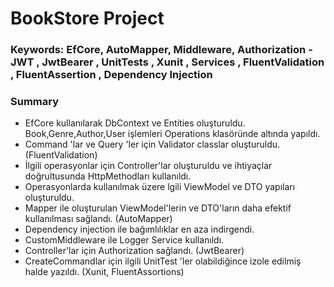 # BookStore Project

### Keywords: EfCore, AutoMapper, Middleware, Authorization - JWT , JwtBearer , UnitTests , Xunit , Services , FluentValidation , FluentAssertion , Dependency Injection

### Summary

- EfCore kullanılarak DbContext ve Entities oluşturuldu. Book,Genre,Author,User işlemleri Operations klasöründe altında yapıldı.
- Command 'lar ve Query 'ler için Validator classlar oluşturuldu. (FluentValidation)
- İlgili operasyonlar için Controller'lar oluşturuldu ve ihtiyaçlar doğrultusunda HttpMethodları kullanıldı.
- Operasyonlarda kullanılmak üzere lgili ViewModel ve DTO yapıları oluşturuldu.
- Mapper ile oluşturulan ViewModel'lerin ve DTO'ların daha efektif kullanılması sağlandı. (AutoMapper)
- Dependency injection ile bağımlılıklar en aza indirgendi.
- CustomMiddleware ile Logger Service kullanıldı.
- Controller'lar için Authorization sağlandı. (JwtBearer)
- CreateCommandlar için ilgili UnitTest 'ler olabildiğince izole edilmiş halde yazıldı. (Xunit, FluentAssortions)
